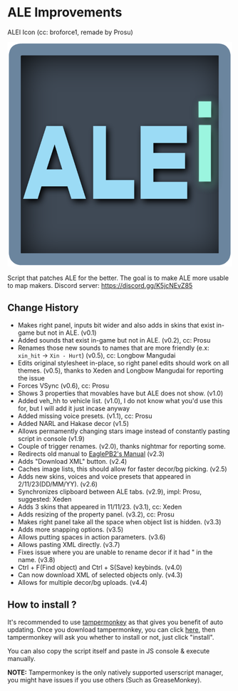 # ALE Improvements
ALEI Icon (cc: broforce1, remade by Prosu)

![ALEI Icon](/icon.png "ALEI Icon")

Script that patches ALE for the better. The goal is to make ALE more usable to map makers.
Discord server: https://discord.gg/K5jcNEvZ85

## Change History
- Makes right panel, inputs bit wider and also adds in skins that exist in-game but not in ALE. (v0.1)
- Added sounds that exist in-game but not in ALE. (v0.2), cc: Prosu
- Renames those new sounds to names that are more friendly (e.x: `xin_hit` -> `Xin - Hurt`) (v0.5), cc: Longbow Mangudai
- Edits original stylesheet in-place, so right panel edits should work on all themes. (v0.5), thanks to Xeden and Longbow Mangudai for reporting the issue
- Forces VSync (v0.6), cc: Prosu
- Shows 3 properties that movables have but ALE does not show. (v1.0)
- Added veh_hh to vehicle list. (v1.0), I do not know what you'd use this for, but I will add it just incase anyway
- Added missing voice presets. (v1.1), cc: Prosu
- Added NARL and Hakase decor (v1.5)
- Allows permamently changing stars image instead of constantly pasting script in console (v1.9)
- Couple of trigger renames. (v2.0), thanks nightmar for reporting some.
- Redirects old manual to [EaglePB2's Manual](https://eaglepb2.gitbook.io/pb2-editor-manual/) (v2.3)
- Adds "Download XML" button. (v2.4)
- Caches image lists, this should allow for faster decor/bg picking. (v2.5)
- Adds new skins, voices and voice presets that appeared in 2/11/23(DD/MM/YY). (v2.6)
- Synchronizes clipboard between ALE tabs. (v2.9), impl: Prosu, suggested: Xeden
- Adds 3 skins that appeared in 11/11/23. (v3.1), cc: Xeden
- Adds resizing of the property panel. (v3.2), cc: Prosu
- Makes right panel take all the space when object list is hidden. (v3.3)
- Adds more snapping options. (v3.5)
- Allows putting spaces in action parameters. (v3.6)
- Allows pasting XML directly. (v3.7)
- Fixes issue where you are unable to rename decor if it had " in the name. (v3.8)
- Ctrl + F(Find object) and Ctrl + S(Save) keybinds. (v4.0)
- Can now download XML of selected objects only. (v4.3)
- Allows for multiple decor/bg uploads. (v4.4)

## How to install ?
It's recommended to use [tampermonkey](https://www.tampermonkey.net/) as that gives you benefit of auto updating. Once you download tampermonkey, you can click [here](https://github.com/ZenoABC/ALEI/raw/main/alei.user.js), then tampermonkey will ask you whether to install or not, just click "install".

You can also copy the script itself and paste in JS console & execute manually.

**NOTE:** Tampermonkey is the only natively supported userscript manager, you might have issues if you use others (Such as GreaseMonkey).
